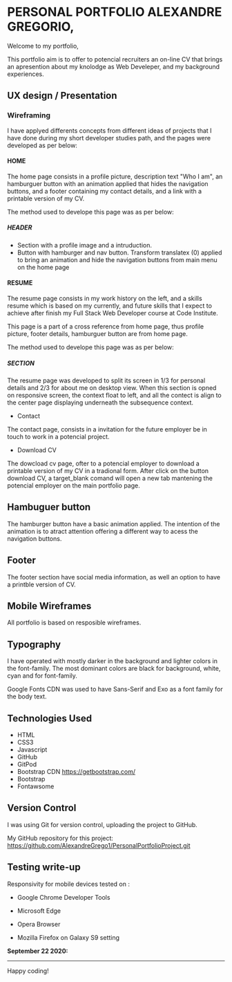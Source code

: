 

# PERSONAL PORTFOLIO ALEXANDRE GREGORIO,

Welcome to my portfolio,

This portfolio aim is to offer to potencial recruiters an on-line CV that brings an apresention about my knolodge as Web Develeper, and my background experiences. 


## UX design / Presentation

### Wireframing

I have applyed differents concepts from different ideas of projects that I have done during my short developer studies path, and the pages were developed as per below: 

#### HOME 

The home page consists in a profile picture, description text "Who I am", an hamburguer button with an animation applied that hides the navigation buttons, and a footer containing my contact details, and a link with a printable version of my CV.

The method used to develope this page was as per below:
##### HEADER
- Section with a profile image and a intruduction. 
- Button with hamburger and nav button. Transform translatex (0) applied to bring an animation and hide the navigation buttons from main menu on the home page

#### RESUME

The resume page consists in my work history on the left, and a skills resume which is based on my currently, and future skills that I expect to achieve after finish my Full Stack Web Developer course at Code Institute.

This page is a part of a cross reference from home page, thus profile picture, footer details, hamburguer button are from home page.

The method used to develope this page was as per below:
##### SECTION
The resume page was developed to split its screen in 1/3 for personal details and 2/3 for about me on desktop view. When this section is opned on responsive screen, the context float to left, and all the contect is align to the center page displaying underneath the subsequence context.

* Contact

The contact page, consists in a invitation for the future employer be in touch to work in a potencial project. 

* Download CV

The dowcload cv page, ofter to a potencial employer to download a printable version of my CV in a tradional form. After click on the button download CV, a target_blank comand will open a new tab mantening the potencial employer on the main portfolio page. 


## Hambuguer button

The hamburger button have a basic animation applied. The intention of the animation is to atract attention offering a different way to acess the navigation buttons.

## Footer

The footer section have social media information, as well an option to have a printble version of CV.


## Mobile Wireframes

All portfolio is based on resposible wireframes.


## Typography

I have operated with mostly darker in the background and lighter colors in the font-family. The most dominant colors are black for background, white, cyan and for font-family.

Google Fonts CDN was used to have Sans-Serif and Exo as a font family for the body text.


## Technologies Used

* HTML
* CSS3
* Javascript
* GitHub
* GitPod
* Bootstrap CDN https://getbootstrap.com/
* Bootstrap
* Fontawsome 


## Version Control

I was using Git for version control, uploading the project to GitHub.

My GitHub repository for this project:
https://github.com/AlexandreGrego1/PersonalPortfolioProject.git

## Testing write-up

Responsivity for mobile devices tested on :

* Google Chrome Developer Tools

* Microsoft Edge

* Opera Browser

* Mozilla Firefox on Galaxy S9 setting


**September 22 2020:** 

--------

Happy coding!
